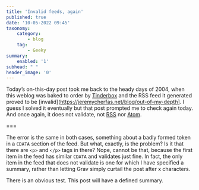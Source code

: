 ```yaml
---
title: 'Invalid feeds, again'
published: true
date: '10-05-2022 09:45'
taxonomy:
    category:
        - blog
    tag:
        - Geeky
summary:
    enabled: '1'
subhead: " "
header_image: '0'
---
```


Today’s on-this-day post took me back to the heady days of 2004, when this weblog was baked to order by [Tinderbox](http://www.eastgate.com/Tinderbox/) and the RSS feed it generated proved to be [invalid](https://jeremycherfas.net/blog/out-of-my-depth]. I guess I solved it eventually but that post prompted me to check again today. And once again, it does not validate, not [RSS](https://validator.w3.org/feed/check.cgi?url=https%3A%2F%2Fwww.jeremycherfas.net%2Fblog.rss) nor [Atom](https://validator.w3.org/feed/check.cgi?url=https%3A%2F%2Fwww.jeremycherfas.net%2Fblog.atom).

===

The error is the same in both cases, something about a badly formed token in a `CDATA` section of the feed. But what, exactly, is the problem? Is it that there are `<p>` and `</p>` tags in there? Nope, cannot be that, because the first item in the feed has similar `CDATA` and validates just fine. In fact, the only item in the feed that does not validate is one for which I have specified a summary, rather than letting Grav simply curtail the post after x characters.

There is an obvious test. This post will have a defined summary.
